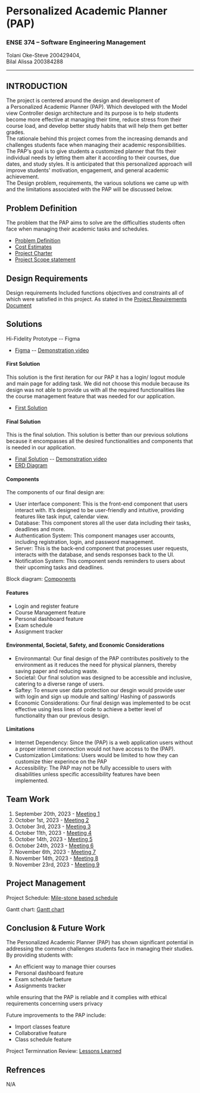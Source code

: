 # Personalized Academic Planner (PAP) 
### ENSE 374 – Software Engineering Management

 Tolani Oke-Steve 200429404,  
 Bilal Alissa 200384288

---

 ## INTRODUCTION 
 
The project is centered around the design and development of a Personalized Academic Planner (PAP). Which developed with the Model view Controller design architecture and its purpose is to help students become more effective at managing their time, reduce stress from their course load, and develop better study habits that will help them get better grades.  
The rationale behind this project comes from the increasing demands and challenges students face when managing their academic responsibilities. The PAP's goal is to give students a customized planner that fits their individual needs by letting them alter it according to their courses, due dates, and study styles. It is anticipated that this personalized approach will improve students' motivation, engagement, and general academic achievement.  
The Design problem, requirements, the various solutions we came up with and the limitations associated with the PAP will be discussed below.

## Problem Definition  

The problem that the PAP aims to solve are the difficulties students often face when managing their academic tasks and schedules. 

- [Problem Definition](https://github.com/ENSE374-F23/group5_proj/blob/main/Business_Case.docx)
- [Cost Estimates](https://github.com/ENSE374-F23/group5_proj/blob/main/Documents/Cost%20Estimates.xlsx)
- [Project Charter](https://github.com/ENSE374-F23/group5_proj/blob/main/Documents/Project%20Charter.docx)
- [Project Scope statement](https://github.com/ENSE374-F23/group5_proj/blob/main/Documents/Project%20Scope%20Statement.docx)


## Design Requirements

Design requirements Included functions objectives and constraints all of which were satisfied in this project. As stated in the 
[Project Requirements Document](https://github.com/ENSE374-F23/group5_proj/blob/main/Documents/Project_Requirements_Document.docx)

## Solutions
Hi-Fidelity Prototype -- Figma  
- [Figma](https://github.com/ENSE374-F23/group5_proj/tree/main/Solutions) -- [Demonstration video](https://github.com/ENSE374-F23/group5_proj/blob/main/Solutions/Screen_Recording_2023-11-29_at_1.22.11_PM.mov)

#### First Solution
This solution is the first iteration for our PAP it has a login/ logout module and main page for adding task. We did not choose this module because its design was not able to provide us with all the required functionalities like the course management feature that was needed for our application.
- [First Solution](https://github.com/ENSE374-F23/group5_proj/blob/main/Solutions/First%20Solution.zip)

#### Final Solution
This is the final solution. This solution is better than our previous solutions because it encompasses all the desired functionalities and components that is needed in our application. 
- [Final Solution]()  -- [Demonstration video]()
- [ERD Diagram](https://github.com/ENSE374-F23/group5_proj/blob/main/Solutions/374F23Grp5Proj-PAP-ERD.png) 
#### Components 

The components of our final design are:

- User interface component: This is the front-end component that users interact with. It’s designed to be user-friendly and intuitive, providing features like task input, calendar view.
- Database: This component stores all the user data including their tasks, deadlines and more.
- Authentication System: This component manages user accounts, including registration, login, and password management.
- Server: This is the back-end component that processes user requests, interacts with the database, and sends responses back to the UI.
- Notification System: This component sends reminders to users about their upcoming tasks and deadlines.
  
Block diagram: [Components](https://github.com/ENSE374-F23/group5_proj/blob/main/Solutions/BFD.png)

#### Features
- Login and register feature
- Course Management feature
- Personal dashboard feature
- Exam schedule
- Assignment tracker

####  Environmental, Societal, Safety, and Economic Considerations

- Environmantal: Our final design of the PAP contributes positively to the environment as it reduces the need for physical planners, thereby saving paper and reducing waste.
- Societal: Our final solution was designed to be accessible and inclusive, catering to a diverse range of users.
- Saftey: To ensure user data protection our desgin would provide user with login and sign up module and salting/ Hashing of passwords
- Economic Considerations: Our final design was implemented to be ocst effective using less lines of code to achieve a better level of functionality than our previous design.

#### Limitations

- Internet Dependency: Since the (PAP) is a web application users without a proper internet connection would not have access to the (PAP).
- Customization Limitations: Users would be limited to how they can customize thier experince on the PAP
- Accessibility: The PAP may not be fully accessible to users with disabilities unless specific accessibility features have been implemented.

## Team Work

1. September 20th, 2023 - [Meeting 1](https://github.com/ENSE374-F23/group5_proj/tree/main/Meetings/Meeting%201)
2. October 1st, 2023 - [Meeting 2](https://github.com/ENSE374-F23/group5_proj/tree/main/Meetings/Meeting%202)
3. October 3rd, 2023 - [Meeting 3](https://github.com/ENSE374-F23/group5_proj/tree/main/Meetings/Meeting%203)
4. October 11th, 2023 - [Meeting 4](https://github.com/ENSE374-F23/group5_proj/tree/main/Meetings/Meeting%204)
5. October 14th, 2023 - [Meeting 5](https://github.com/ENSE374-F23/group5_proj/tree/main/Meetings/Meeting%205)
6. October 24th, 2023 - [Meeting 6](https://github.com/ENSE374-F23/group5_proj/tree/main/Meetings/Meeting%206)
7. November 6th, 2023 - [Meeting 7](https://github.com/ENSE374-F23/group5_proj/tree/main/Meetings/Meeting%207)
8. November 14th, 2023 - [Meeting 8](https://github.com/ENSE374-F23/group5_proj/tree/main/Meetings/Meeting%208)
9. November 23rd, 2023 - [Meeting 9](https://github.com/ENSE374-F23/group5_proj/tree/main/Meetings/Meeting%209)

## Project Management

Project Schedule: [Mile-stone based schedule](https://github.com/ENSE374-F23/group5_proj/blob/main/Documents/Milestone-Based%20Schedule.docx)

Gantt chart: [Gantt chart](https://github.com/ENSE374-F23/group5_proj/blob/main/Documents/Gantt%20Chart.png) 

## Conclusion & Future Work
The Personalized Academic Planner (PAP) has shown significant potential in addressing the common challenges students face in managing their studies. By providing students with:
- An efficient way to manage thier courses
- Personal dashboard feature
- Exam schedule faeture 
- Assignments tracker

while ensuring that the PAP is reliable and it complies with ethical requirements concerning users privacy

Future improvements to the PAP include:

- Import classes feature
- Collaborative feature
- Class schedule feature

Project Terminnation Review: [Lessons Learned](https://github.com/ENSE374-F23/group5_proj/blob/main/Documents/Lessons%20Learned%20Report.docx)

## Refrences 
N/A
